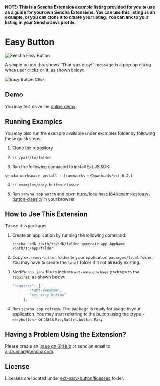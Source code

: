 **NOTE: This is a Sencha Extension example listing provided for you to use as a guide for your own Sencha Extensions. You can use this listing as an example, or you can clone it to create your listing. You can link to your listing in your SenchaDevs profile.**

# Easy Button

![Sencha Easy Button](https://github.com/sencha/sample-extension/blob/master/images/easy_button.png "Easy Button")

A simple button that shows “That was easy!” message in a pop-up dialog when user clicks on it, as shown below:

![Easy Button Click](https://github.com/sencha/sample-extension/blob/master/images/button_click_msg.png "Easy Button Click")

## Demo
You may test drive the [online demo](https://sencha.github.io/sample-extension/).

## Running Examples
You may also run the example available under examples folder by following these quick steps:

1. Clone the repository	

2. `cd /path/to/folder`

3. Run the following command to install Ext JS SDK:
```
sencha workspace install --frameworks ~/Downloads/ext-6.2.1
```

4. `cd examples/easy-button-classic`

5. Run `sencha app watch` and open [http://localhost:1841/examples/easy-button-classic/](http://localhost:1841/examples/easy-button-classic/) in your browser

## How to Use This Extension

To use this package:

1. Create an application by running the following command:
	```
	sencha -sdk /path/to/sdk/folder generate app AppName /path/to/app/folder
	```

2. Copy `ext-easy-button` folder to your application `packages/local` folder. You may have to create the `local` folder if it not already existing.

3. Modify `app.json` file to include `ext-easy-package` package to the `requires`, as shown below:

	```javascript
	"requires": [
			"font-awesome",
			"ext-easy-button"
		 ],
	```

4. Run `sencha app refresh`. The package is ready for usage in your application. You may start referring to the button using the xtype - `easybutton` - or class `EasyButton.button.Easy`.

## Having a Problem Using the Extension?
Please create an [issue on GitHub](https://github.com/sencha/sample-extension/issues) or send an email to ajit.kumar@sencha.com.

## License
Licenses are located under [ext-easy-button/licenses](https://github.com/sencha/sample-extension/tree/master/ext-easy-button/licenses) folder.
